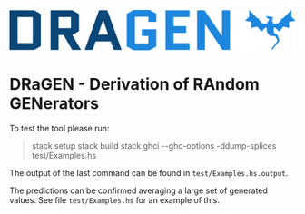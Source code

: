 ![](img/logo.png)

# DRaGEN - Derivation of RAndom GENerators

To test the tool please run:

> stack setup
> stack build
> stack ghci --ghc-options -ddump-splices test/Examples.hs

The output of the last command can be found in `test/Examples.hs.output`.

The predictions can be confirmed averaging a large set of generated values.
See file `test/Examples.hs` for an example of this.
